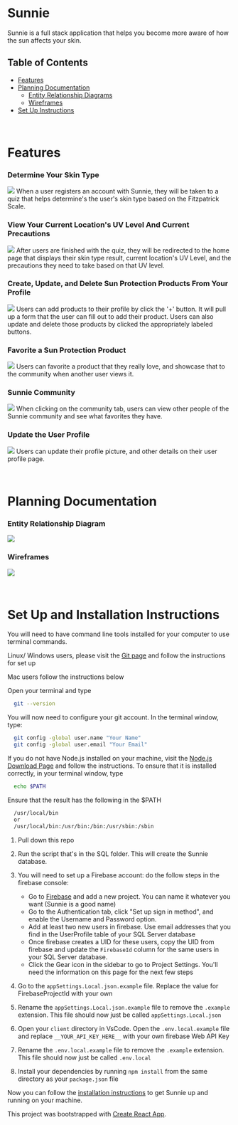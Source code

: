# Sunnie
Sunnie is a full stack application that helps you become more aware of how the sun affects your skin.


## Table of Contents
  * [Features](#features)
  * [Planning Documentation](#planning-documentation)
    * [Entity Relationship Diagrams](#entity-relationship-diagram)
    * [Wireframes](#wireframes)
  * [Set Up Instructions](#set-up-and-installation-instructions)

<br />

# Features
### Determine Your Skin Type
![](images/Quiz.gif)
When a user registers an account with Sunnie, they will be taken to a quiz that helps determine's the user's skin type based on the Fitzpatrick Scale.


### View Your Current Location's UV Level And Current Precautions
![](images/Homepage.png)
After users are finished with the quiz, they will be redirected to the home page that displays their skin type result, current location's UV Level, and the precautions they need to take based on that UV level.

### Create, Update, and Delete Sun Protection Products From Your Profile
![](images/SaveProduct.png)
Users can add products to their profile by click the '+' button. It will pull up a form that the user can fill out to add their product. Users can also update and delete those products by clicked the appropriately labeled buttons.

### Favorite a Sun Protection Product
![](images/FavoriteProduct.gif)
Users can favorite a product that they really love, and showcase that to the community when another user views it.

### Sunnie Community
![](images/Community.png)
When clicking on the community tab, users can view other people of the Sunnie community and see what favorites they have.

### Update the User Profile
![](images/UpdateUser.png)
Users can update their profile picture, and other details on their user profile page.

<br />

 # Planning Documentation

 ### Entity Relationship Diagram
![](images/ERD.png)

 ### Wireframes
 ![](images/Wireframes.png)


<br />

 # Set Up and Installation Instructions

  You will need to have command line tools installed for your computer to use terminal commands.

  Linux/ Windows users, please visit the [Git page](https://git-scm.com/book/en/v2/Getting-Started-Installing-Git) and follow the instructions for set up

  Mac users follow the instructions below

  Open your terminal and type
  ```sh
    git --version
  ```

  You will now need to configure your git account. In the terminal window, type:
  ```sh
    git config -global user.name "Your Name"
    git config -global user.email "Your Email"
  ```

  If you do not have Node.js installed on your machine, visit the [Node.js Download Page](https://nodejs.org/en/download/) and  follow the instructions. To ensure that it is installed correctly, in your terminal window, type
  ```sh
    echo $PATH
  ```
  Ensure that the result has the following in the $PATH
  ```sh
    /usr/local/bin
    or
    /usr/local/bin:/usr/bin:/bin:/usr/sbin:/sbin
  ```
  1. Pull down this repo

1. Run the script that's in the SQL folder. This will create the Sunnie database.
1. You will need to set up a Firebase account: do the follow steps in the firebase console:

   - Go to [Firebase](https://console.firebase.google.com/u/0/) and add a new project. You can name it whatever you want (Sunnie is a good name)
   - Go to the Authentication tab, click "Set up sign in method", and enable the Username and Password option.
   - Add at least two new users in firebase. Use email addresses that you find in the UserProfile table of your SQL Server database
   - Once firebase creates a UID for these users, copy the UID from firebase and update the `FirebaseId` column for the same users in your SQL Server database.
   - Click the Gear icon in the sidebar to go to Project Settings. You'll need the information on this page for the next few steps

1. Go to the `appSettings.Local.json.example` file. Replace the value for FirebaseProjectId with your own

1. Rename the `appSettings.Local.json.example` file to remove the `.example` extension. This file should now just be called `appSettings.Local.json`

1. Open your `client` directory in VsCode. Open the `.env.local.example` file and replace `__YOUR_API_KEY_HERE__` with your own firebase Web API Key

1. Rename the `.env.local.example` file to remove the `.example` extension. This file should now just be called `.env.local`

1. Install your dependencies by running `npm install` from the same directory as your `package.json` file

  Now you can follow the [installation instructions](#instructions-for-installing-Sunnie) to get Sunnie up and running on your machine.

  This project was bootstrapped with [Create React App](https://github.com/facebook/create-react-app).
